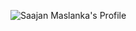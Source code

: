 <!-- <a href="https://www.public.asu.edu/~sdmaslan/#/"> -->
  <!-- <img style="width: 100%;height: 900px;"
    src="https://cdn.jsdelivr.net/gh/SaajanM/SaajanM@5f0dd990454c11760fad870a08c7da7eba254050/website.svg?sanitize=true"> -->
  ![Saajan Maslanka's Profile]("https://cdn.jsdelivr.net/gh/SaajanM/SaajanM@5f0dd990454c11760fad870a08c7da7eba254050/website.svg?sanitize=true")
<!-- </a> -->